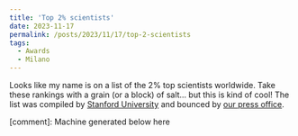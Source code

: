 ```yaml
---
title: 'Top 2% scientists'
date: 2023-11-17
permalink: /posts/2023/11/17/top-2-scientists
tags:
  - Awards
  - Milano
---
```


Looks like my name is on a list of the 2% top scientists worldwide. Take these rankings with a grain (or a block) of salt… but this is kind of cool! The list was compiled by [Stanford University](<https://ecebm.com/2023/10/04/stanford-university-names-worlds-top-2-scientists-2023/>) and bounced by [our press office](<https://www.unimib.it/news/100-ricercatori-bicocca-nella-worlds-top-2-scientists>).

[comment]: Machine generated below here
